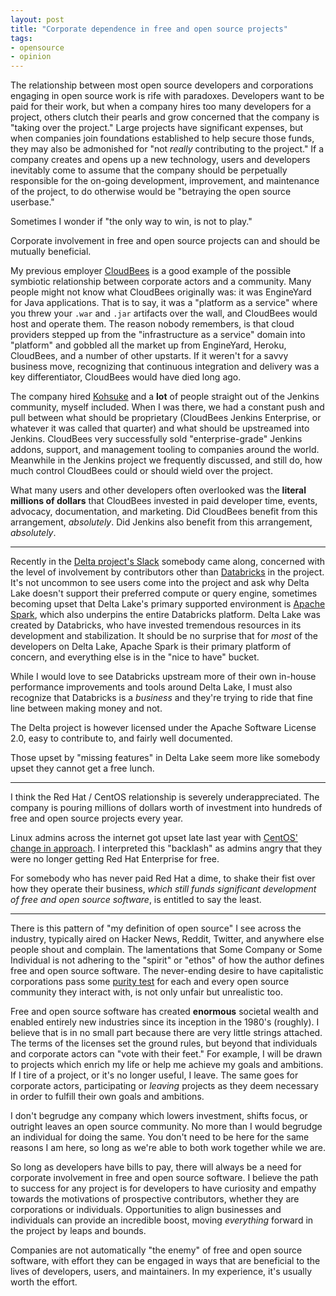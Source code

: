 ```yaml
---
layout: post
title: "Corporate dependence in free and open source projects"
tags:
- opensource
- opinion
---
```



The relationship between most open source developers and corporations engaging
in open source work is rife with paradoxes. Developers want to be paid for
their work, but when a company hires too many developers for a project, others
clutch their pearls and grow concerned that the company is "taking over the
project."  Large projects have significant expenses, but when companies join
foundations established to help secure those funds, they may also be admonished
for "not _really_ contributing to the project."  If a company creates and opens
up a new technology, users and developers inevitably come to assume that the
company should be perpetually responsible for the on-going development,
improvement, and maintenance of the project, to do otherwise would be
"betraying the open source userbase."

Sometimes I wonder if "the only way to win, is not to play."

Corporate involvement in free and open source projects can and should be
mutually beneficial.

My previous employer [CloudBees](https://cloudbees.com)
is a good example of the possible symbiotic relationship between corporate
actors and a community. Many people might not know what CloudBees originally
was: it was EngineYard for Java applications. That is to say, it was a
"platform as a service" where you threw your `.war` and `.jar` artifacts over
the wall, and CloudBees would host and operate them. The reason nobody
remembers, is that cloud providers stepped up from the "infrastructure as a
service" domain into "platform" and gobbled all the market up from EngineYard,
Heroku, CloudBees, and a number of other upstarts. If it weren't for a savvy
business move, recognizing that continuous integration and delivery was a key
differentiator, CloudBees would have died long ago.

The company hired [Kohsuke](https://kohsuke.org) and a **lot** of people straight out
of the Jenkins community, myself included. When I was there, we had a constant
push and pull between what should be proprietary (CloudBees Jenkins Enterprise,
or whatever it was called that quarter) and what should be upstreamed into
Jenkins. CloudBees very successfully sold "enterprise-grade" Jenkins addons,
support, and management tooling to companies around the world. Meanwhile in the
Jenkins project we frequently discussed, and still do, how much control
CloudBees could or should wield over the project.

What many users and other developers often overlooked was the **literal millions of
dollars** that CloudBees invested in paid developer time, events, advocacy,
documentation, and marketing. Did CloudBees benefit from this arrangement,
_absolutely_. Did Jenkins also benefit from this arrangement, _absolutely_.

---

Recently in the [Delta project's Slack](https://delta.io) somebody came along,
concerned with the level of involvement by contributors other than
[Databricks](https://databricks.com) in the project. It's not uncommon to see
users come into the project and ask why Delta Lake doesn't support their
preferred compute or query engine, sometimes becoming upset that Delta Lake's
primary supported environment is [Apache Spark](https://spark.apache.org),
which also underpins the entire Databricks platform. Delta Lake was created by
Databricks, who have invested tremendous resources in its development and
stabilization. It should be no surprise that for _most_ of the developers on
Delta Lake, Apache Spark is their primary platform of concern, and everything
else is in the "nice to have" bucket.

While I would love to see Databricks upstream more of their own in-house performance
improvements and tools around Delta Lake, I must also recognize that Databricks
is a _business_ and they're trying to ride that fine line between making money
and not.

The Delta project is however licensed under the Apache Software License 2.0,
easy to contribute to, and fairly well documented.

Those upset by "missing features" in Delta Lake seem more like somebody upset
they cannot get a free lunch.

---

I think the Red Hat / CentOS relationship is severely underappreciated. The
company is pouring millions of dollars worth of investment into hundreds of
free and open source projects every year.

Linux admins across the internet got upset late last year with [CentOS' change
in approach](https://www.theregister.com/2020/12/09/centos_red_hat). I
interpreted this "backlash" as admins angry that they were no longer getting
Red Hat Enterprise for free.

For somebody who has never paid Red Hat a dime, to shake their fist over how
they operate their business, _which still funds significant development of free
and open source software_, is entitled to say the least.


---

There is this pattern of "my definition of open source" I see across the
industry, typically aired on Hacker News, Reddit, Twitter, and anywhere else
people shout and complain. The lamentations that Some Company or Some
Individual is not adhering to the "spirit" or "ethos" of how the author defines
free and open source software. The never-ending desire to have capitalistic
corporations pass some [purity
test](https://en.wikipedia.org/wiki/Purity_test) for each and every open source
community they interact with, is not only unfair but unrealistic too.

Free and open source software has created
**enormous** societal wealth and enabled entirely new industries since its
inception in the 1980's (roughly). I believe that is in no small part because
there are very little strings attached. The terms of the licenses set the ground rules, but beyond that
individuals and corporate actors can "vote with their feet." For example, I
will be drawn to projects which enrich my life or help me achieve my goals and
ambitions. If I tire of a project, or it's no longer useful, I leave. The same
goes for corporate actors, participating or _leaving_ projects as they deem
necessary in order to fulfill their own goals and ambitions.

I don't begrudge any company which lowers investment, shifts focus, or outright
leaves an open source community. No more than I would begrudge an individual
for doing the same. You don't need to be here for the same reasons I am here,
so long as we're able to both work together while we are.


So long as developers have bills to pay, there will always be a need for
corporate involvement in free and open source software. I believe the path to
success for any project is for developers to have curiosity and empathy towards
the motivations of prospective contributors, whether they are corporations or
individuals. Opportunities to align businesses and individuals can
provide an incredible boost, moving _everything_ forward in the project by
leaps and bounds.

Companies are not automatically "the enemy" of free and open source software,
with effort they can be engaged in ways that are beneficial to the lives of
developers, users, and maintainers. In my experience, it's usually worth the
effort.



